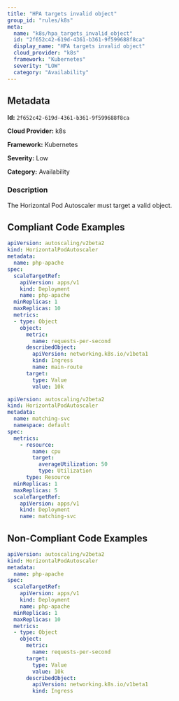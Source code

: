 ```yaml
---
title: "HPA targets invalid object"
group_id: "rules/k8s"
meta:
  name: "k8s/hpa_targets_invalid_object"
  id: "2f652c42-619d-4361-b361-9f599688f8ca"
  display_name: "HPA targets invalid object"
  cloud_provider: "k8s"
  framework: "Kubernetes"
  severity: "LOW"
  category: "Availability"
---
```

## Metadata

**Id:** `2f652c42-619d-4361-b361-9f599688f8ca`

**Cloud Provider:** k8s

**Framework:** Kubernetes

**Severity:** Low

**Category:** Availability

### Description

 The Horizontal Pod Autoscaler must target a valid object.


## Compliant Code Examples
```yaml
apiVersion: autoscaling/v2beta2
kind: HorizontalPodAutoscaler
metadata:
  name: php-apache
spec:
  scaleTargetRef:
    apiVersion: apps/v1
    kind: Deployment
    name: php-apache
  minReplicas: 1
  maxReplicas: 10
  metrics:
  - type: Object
    object:
      metric:
        name: requests-per-second
      describedObject:
        apiVersion: networking.k8s.io/v1beta1
        kind: Ingress
        name: main-route
      target:
        type: Value
        value: 10k

```

```yaml
apiVersion: autoscaling/v2beta2
kind: HorizontalPodAutoscaler
metadata:
  name: matching-svc
  namespace: default
spec:
  metrics:
    - resource:
        name: cpu
        target:
          averageUtilization: 50
          type: Utilization
      type: Resource
  minReplicas: 1
  maxReplicas: 5
  scaleTargetRef:
    apiVersion: apps/v1
    kind: Deployment
    name: matching-svc

```
## Non-Compliant Code Examples
```yaml
apiVersion: autoscaling/v2beta2
kind: HorizontalPodAutoscaler
metadata:
  name: php-apache
spec:
  scaleTargetRef:
    apiVersion: apps/v1
    kind: Deployment
    name: php-apache
  minReplicas: 1
  maxReplicas: 10
  metrics:
  - type: Object
    object:
      metric:
        name: requests-per-second
      target:
        type: Value
        value: 10k
      describedObject:
        apiVersion: networking.k8s.io/v1beta1
        kind: Ingress

```